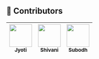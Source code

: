 ## 👥 Contributors

| [<img src="https://github.com/JYOTI-813.png" width="60px" height="60px"><br><sub><b>Jyoti</b></sub>](https://github.com/JYOTI-813) | [<img src="https://github.com/shivani-06hub.png" width="60px" height="60px"><br><sub><b>Shivani</b></sub>](https://github.com/shivani-06hub) | [<img src="https://github.com/Dsubodh26.png" width="60px" height="60px"><br><sub><b>Subodh</b></sub>](https://github.com/Dsubodh26) |
| :---: | :---: | :---: |
